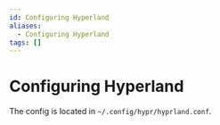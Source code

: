```yaml
---
id: Configuring Hyperland
aliases:
  - Configuring Hyperland
tags: []
---
```


# Configuring Hyperland

The config is located in `~/.config/hypr/hyprland.conf`.


